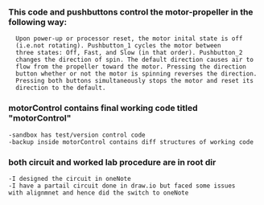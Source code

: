 ### This code and pushbuttons control the motor-propeller in the following way:
      Upon power-up or processor reset, the motor inital state is off 
      (i.e.not rotating). Pushbutton_1 cycles the motor between 
      three states: Off, Fast, and Slow (in that order). Pushbutton_2 
      changes the direction of spin. The default direction causes air to 
      flow from the propeller toward the motor. Pressing the direction 
      button whether or not the motor is spinning reverses the direction.
      Pressing both buttons simultaneously stops the motor and reset its 
      direction to the default.

### motorControl contains final working code titled "motorControl"
	-sandbox has test/version control code
	-backup inside motorControl contains diff structures of working code
### both circuit and worked lab procedure are in root dir
	-I designed the circuit in oneNote
	-I have a partail circuit done in draw.io but faced some issues
	with alignmnet and hence did the switch to oneNote
